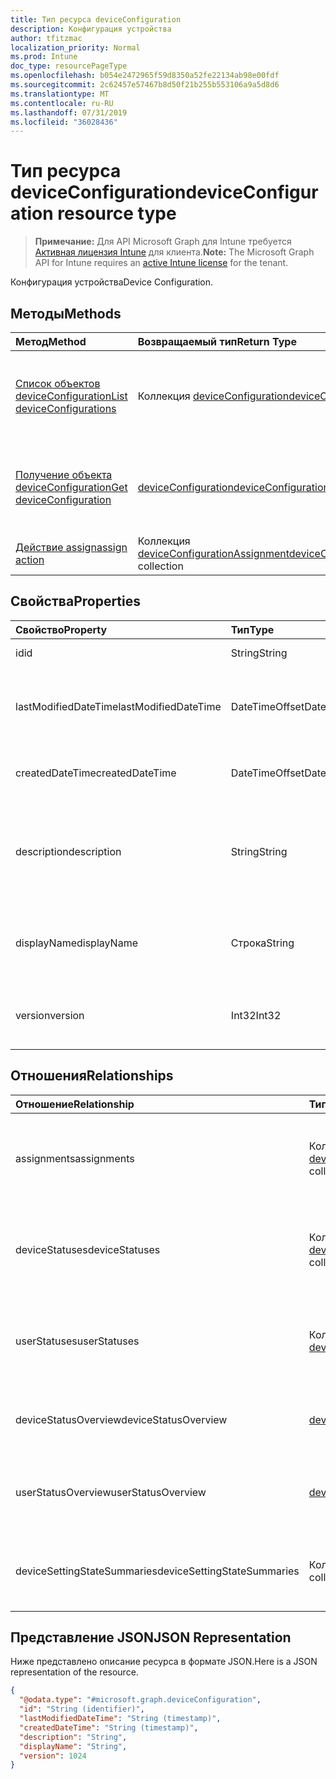 ```yaml
---
title: Тип ресурса deviceConfiguration
description: Конфигурация устройства
author: tfitzmac
localization_priority: Normal
ms.prod: Intune
doc_type: resourcePageType
ms.openlocfilehash: b054e2472965f59d8350a52fe22134ab98e00fdf
ms.sourcegitcommit: 2c62457e57467b8d50f21b255b553106a9a5d8d6
ms.translationtype: MT
ms.contentlocale: ru-RU
ms.lasthandoff: 07/31/2019
ms.locfileid: "36028436"
---
```

# <a name="deviceconfiguration-resource-type"></a><span data-ttu-id="f98ba-103">Тип ресурса deviceConfiguration</span><span class="sxs-lookup"><span data-stu-id="f98ba-103">deviceConfiguration resource type</span></span>

> <span data-ttu-id="f98ba-104">**Примечание:** Для API Microsoft Graph для Intune требуется [Активная лицензия Intune](https://go.microsoft.com/fwlink/?linkid=839381) для клиента.</span><span class="sxs-lookup"><span data-stu-id="f98ba-104">**Note:** The Microsoft Graph API for Intune requires an [active Intune license](https://go.microsoft.com/fwlink/?linkid=839381) for the tenant.</span></span>

<span data-ttu-id="f98ba-105">Конфигурация устройства</span><span class="sxs-lookup"><span data-stu-id="f98ba-105">Device Configuration.</span></span>

## <a name="methods"></a><span data-ttu-id="f98ba-106">Методы</span><span class="sxs-lookup"><span data-stu-id="f98ba-106">Methods</span></span>
|<span data-ttu-id="f98ba-107">Метод</span><span class="sxs-lookup"><span data-stu-id="f98ba-107">Method</span></span>|<span data-ttu-id="f98ba-108">Возвращаемый тип</span><span class="sxs-lookup"><span data-stu-id="f98ba-108">Return Type</span></span>|<span data-ttu-id="f98ba-109">Описание</span><span class="sxs-lookup"><span data-stu-id="f98ba-109">Description</span></span>|
|:---|:---|:---|
|[<span data-ttu-id="f98ba-110">Список объектов deviceConfiguration</span><span class="sxs-lookup"><span data-stu-id="f98ba-110">List deviceConfigurations</span></span>](../api/intune-deviceconfig-deviceconfiguration-list.md)|<span data-ttu-id="f98ba-111">Коллекция [deviceConfiguration](../resources/intune-deviceconfig-deviceconfiguration.md)</span><span class="sxs-lookup"><span data-stu-id="f98ba-111">[deviceConfiguration](../resources/intune-deviceconfig-deviceconfiguration.md) collection</span></span>|<span data-ttu-id="f98ba-112">Список свойств и связей объектов [deviceConfiguration](../resources/intune-deviceconfig-deviceconfiguration.md).</span><span class="sxs-lookup"><span data-stu-id="f98ba-112">List properties and relationships of the [deviceConfiguration](../resources/intune-deviceconfig-deviceconfiguration.md) objects.</span></span>|
|[<span data-ttu-id="f98ba-113">Получение объекта deviceConfiguration</span><span class="sxs-lookup"><span data-stu-id="f98ba-113">Get deviceConfiguration</span></span>](../api/intune-deviceconfig-deviceconfiguration-get.md)|[<span data-ttu-id="f98ba-114">deviceConfiguration</span><span class="sxs-lookup"><span data-stu-id="f98ba-114">deviceConfiguration</span></span>](../resources/intune-deviceconfig-deviceconfiguration.md)|<span data-ttu-id="f98ba-115">Чтение свойств и связей объекта [deviceConfiguration](../resources/intune-deviceconfig-deviceconfiguration.md).</span><span class="sxs-lookup"><span data-stu-id="f98ba-115">Read properties and relationships of the [deviceConfiguration](../resources/intune-deviceconfig-deviceconfiguration.md) object.</span></span>|
|[<span data-ttu-id="f98ba-116">Действие assign</span><span class="sxs-lookup"><span data-stu-id="f98ba-116">assign action</span></span>](../api/intune-deviceconfig-deviceconfiguration-assign.md)|<span data-ttu-id="f98ba-117">Коллекция [deviceConfigurationAssignment](../resources/intune-deviceconfig-deviceconfigurationassignment.md)</span><span class="sxs-lookup"><span data-stu-id="f98ba-117">[deviceConfigurationAssignment](../resources/intune-deviceconfig-deviceconfigurationassignment.md) collection</span></span>|<span data-ttu-id="f98ba-118">Н/Д</span><span class="sxs-lookup"><span data-stu-id="f98ba-118">Not yet documented</span></span>|

## <a name="properties"></a><span data-ttu-id="f98ba-119">Свойства</span><span class="sxs-lookup"><span data-stu-id="f98ba-119">Properties</span></span>
|<span data-ttu-id="f98ba-120">Свойство</span><span class="sxs-lookup"><span data-stu-id="f98ba-120">Property</span></span>|<span data-ttu-id="f98ba-121">Тип</span><span class="sxs-lookup"><span data-stu-id="f98ba-121">Type</span></span>|<span data-ttu-id="f98ba-122">Описание</span><span class="sxs-lookup"><span data-stu-id="f98ba-122">Description</span></span>|
|:---|:---|:---|
|<span data-ttu-id="f98ba-123">id</span><span class="sxs-lookup"><span data-stu-id="f98ba-123">id</span></span>|<span data-ttu-id="f98ba-124">String</span><span class="sxs-lookup"><span data-stu-id="f98ba-124">String</span></span>|<span data-ttu-id="f98ba-125">Ключ объекта.</span><span class="sxs-lookup"><span data-stu-id="f98ba-125">Key of the entity.</span></span>|
|<span data-ttu-id="f98ba-126">lastModifiedDateTime</span><span class="sxs-lookup"><span data-stu-id="f98ba-126">lastModifiedDateTime</span></span>|<span data-ttu-id="f98ba-127">DateTimeOffset</span><span class="sxs-lookup"><span data-stu-id="f98ba-127">DateTimeOffset</span></span>|<span data-ttu-id="f98ba-128">Дата и время последнего изменения объекта.</span><span class="sxs-lookup"><span data-stu-id="f98ba-128">DateTime the object was last modified.</span></span>|
|<span data-ttu-id="f98ba-129">createdDateTime</span><span class="sxs-lookup"><span data-stu-id="f98ba-129">createdDateTime</span></span>|<span data-ttu-id="f98ba-130">DateTimeOffset</span><span class="sxs-lookup"><span data-stu-id="f98ba-130">DateTimeOffset</span></span>|<span data-ttu-id="f98ba-131">Дата и время создания объекта.</span><span class="sxs-lookup"><span data-stu-id="f98ba-131">DateTime the object was created.</span></span>|
|<span data-ttu-id="f98ba-132">description</span><span class="sxs-lookup"><span data-stu-id="f98ba-132">description</span></span>|<span data-ttu-id="f98ba-133">String</span><span class="sxs-lookup"><span data-stu-id="f98ba-133">String</span></span>|<span data-ttu-id="f98ba-134">Указанное администратором описание конфигурации устройства.</span><span class="sxs-lookup"><span data-stu-id="f98ba-134">Admin provided description of the Device Configuration.</span></span>|
|<span data-ttu-id="f98ba-135">displayName</span><span class="sxs-lookup"><span data-stu-id="f98ba-135">displayName</span></span>|<span data-ttu-id="f98ba-136">Строка</span><span class="sxs-lookup"><span data-stu-id="f98ba-136">String</span></span>|<span data-ttu-id="f98ba-137">Указанное администратором имя конфигурации устройства.</span><span class="sxs-lookup"><span data-stu-id="f98ba-137">Admin provided name of the device configuration.</span></span>|
|<span data-ttu-id="f98ba-138">version</span><span class="sxs-lookup"><span data-stu-id="f98ba-138">version</span></span>|<span data-ttu-id="f98ba-139">Int32</span><span class="sxs-lookup"><span data-stu-id="f98ba-139">Int32</span></span>|<span data-ttu-id="f98ba-140">Версия конфигурации устройства.</span><span class="sxs-lookup"><span data-stu-id="f98ba-140">Version of the device configuration.</span></span>|

## <a name="relationships"></a><span data-ttu-id="f98ba-141">Отношения</span><span class="sxs-lookup"><span data-stu-id="f98ba-141">Relationships</span></span>
|<span data-ttu-id="f98ba-142">Отношение</span><span class="sxs-lookup"><span data-stu-id="f98ba-142">Relationship</span></span>|<span data-ttu-id="f98ba-143">Тип</span><span class="sxs-lookup"><span data-stu-id="f98ba-143">Type</span></span>|<span data-ttu-id="f98ba-144">Описание</span><span class="sxs-lookup"><span data-stu-id="f98ba-144">Description</span></span>|
|:---|:---|:---|
|<span data-ttu-id="f98ba-145">assignments</span><span class="sxs-lookup"><span data-stu-id="f98ba-145">assignments</span></span>|<span data-ttu-id="f98ba-146">Коллекция объектов [deviceConfigurationAssignment](../resources/intune-deviceconfig-deviceconfigurationassignment.md)</span><span class="sxs-lookup"><span data-stu-id="f98ba-146">[deviceConfigurationAssignment](../resources/intune-deviceconfig-deviceconfigurationassignment.md) collection</span></span>|<span data-ttu-id="f98ba-147">Список назначений для профиля конфигурации устройства.</span><span class="sxs-lookup"><span data-stu-id="f98ba-147">The list of assignments for the device configuration profile.</span></span>|
|<span data-ttu-id="f98ba-148">deviceStatuses</span><span class="sxs-lookup"><span data-stu-id="f98ba-148">deviceStatuses</span></span>|<span data-ttu-id="f98ba-149">Коллекция [deviceConfigurationDeviceStatus](../resources/intune-deviceconfig-deviceconfigurationdevicestatus.md)</span><span class="sxs-lookup"><span data-stu-id="f98ba-149">[deviceConfigurationDeviceStatus](../resources/intune-deviceconfig-deviceconfigurationdevicestatus.md) collection</span></span>|<span data-ttu-id="f98ba-150">Состояние установки конфигурации для каждого устройства.</span><span class="sxs-lookup"><span data-stu-id="f98ba-150">Device configuration installation status by device.</span></span>|
|<span data-ttu-id="f98ba-151">userStatuses</span><span class="sxs-lookup"><span data-stu-id="f98ba-151">userStatuses</span></span>|<span data-ttu-id="f98ba-152">Коллекция [deviceConfigurationUserStatus](../resources/intune-deviceconfig-deviceconfigurationuserstatus.md)</span><span class="sxs-lookup"><span data-stu-id="f98ba-152">[deviceConfigurationUserStatus](../resources/intune-deviceconfig-deviceconfigurationuserstatus.md) collection</span></span>|<span data-ttu-id="f98ba-153">Состояние установки конфигурации устройств пользователем.</span><span class="sxs-lookup"><span data-stu-id="f98ba-153">Device configuration installation status by user.</span></span>|
|<span data-ttu-id="f98ba-154">deviceStatusOverview</span><span class="sxs-lookup"><span data-stu-id="f98ba-154">deviceStatusOverview</span></span>|[<span data-ttu-id="f98ba-155">deviceConfigurationDeviceOverview</span><span class="sxs-lookup"><span data-stu-id="f98ba-155">deviceConfigurationDeviceOverview</span></span>](../resources/intune-deviceconfig-deviceconfigurationdeviceoverview.md)|<span data-ttu-id="f98ba-156">Обзор состояния конфигураций устройств</span><span class="sxs-lookup"><span data-stu-id="f98ba-156">Device Configuration devices status overview</span></span>|
|<span data-ttu-id="f98ba-157">userStatusOverview</span><span class="sxs-lookup"><span data-stu-id="f98ba-157">userStatusOverview</span></span>|[<span data-ttu-id="f98ba-158">deviceConfigurationUserOverview</span><span class="sxs-lookup"><span data-stu-id="f98ba-158">deviceConfigurationUserOverview</span></span>](../resources/intune-deviceconfig-deviceconfigurationuseroverview.md)|<span data-ttu-id="f98ba-159">Обзор состояния конфигураций устройств по пользователям</span><span class="sxs-lookup"><span data-stu-id="f98ba-159">Device Configuration users status overview</span></span>|
|<span data-ttu-id="f98ba-160">deviceSettingStateSummaries</span><span class="sxs-lookup"><span data-stu-id="f98ba-160">deviceSettingStateSummaries</span></span>|<span data-ttu-id="f98ba-161">Коллекция [settingStateDeviceSummary](../resources/intune-deviceconfig-settingstatedevicesummary.md)</span><span class="sxs-lookup"><span data-stu-id="f98ba-161">[settingStateDeviceSummary](../resources/intune-deviceconfig-settingstatedevicesummary.md) collection</span></span>|<span data-ttu-id="f98ba-162">Сводка по состоянию параметров конфигурации устройств</span><span class="sxs-lookup"><span data-stu-id="f98ba-162">Device Configuration Setting State Device Summary</span></span>|

## <a name="json-representation"></a><span data-ttu-id="f98ba-163">Представление JSON</span><span class="sxs-lookup"><span data-stu-id="f98ba-163">JSON Representation</span></span>
<span data-ttu-id="f98ba-164">Ниже представлено описание ресурса в формате JSON.</span><span class="sxs-lookup"><span data-stu-id="f98ba-164">Here is a JSON representation of the resource.</span></span>
<!-- {
  "blockType": "resource",
  "keyProperty": "id",
  "@odata.type": "microsoft.graph.deviceConfiguration"
}
-->
``` json
{
  "@odata.type": "#microsoft.graph.deviceConfiguration",
  "id": "String (identifier)",
  "lastModifiedDateTime": "String (timestamp)",
  "createdDateTime": "String (timestamp)",
  "description": "String",
  "displayName": "String",
  "version": 1024
}
```



